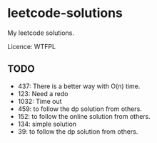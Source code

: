 # leetcode-solutions

My leetcode solutions.

Licence: WTFPL

## TODO

- 437: There is a better way with O(n) time.
- 123: Need a redo
- 1032: Time out
- 459: to follow the dp solution from others.
- 152: to follow the online solution from others.
- 134: simple solution
- 39: to follow the dp solution from others.